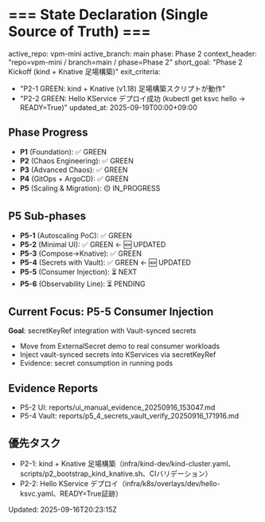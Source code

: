 # === State Declaration (Single Source of Truth) ===
active_repo: vpm-mini
active_branch: main
phase: Phase 2
context_header: "repo=vpm-mini / branch=main / phase=Phase 2"
short_goal: "Phase 2 Kickoff (kind + Knative 足場構築)"
exit_criteria:
  - "P2-1 GREEN: kind + Knative (v1.18) 足場構築スクリプトが動作"
  - "P2-2 GREEN: Hello KService デプロイ成功 (kubectl get ksvc hello → READY=True)"
updated_at: 2025-09-19T00:00+09:00

## Phase Progress
- **P1** (Foundation): ✅ GREEN  
- **P2** (Chaos Engineering): ✅ GREEN
- **P3** (Advanced Chaos): ✅ GREEN  
- **P4** (GitOps + ArgoCD): ✅ GREEN
- **P5** (Scaling & Migration): 🟡 IN_PROGRESS

## P5 Sub-phases
- **P5-1** (Autoscaling PoC): ✅ GREEN
- **P5-2** (Minimal UI): ✅ GREEN  ← 🆕 UPDATED
- **P5-3** (Compose→Knative): ✅ GREEN
- **P5-4** (Secrets with Vault): ✅ GREEN  ← 🆕 UPDATED  
- **P5-5** (Consumer Injection): ⏳ NEXT
- **P5-6** (Observability Line): ⏳ PENDING

## Current Focus: P5-5 Consumer Injection
**Goal**: secretKeyRef integration with Vault-synced secrets
- Move from ExternalSecret demo to real consumer workloads
- Inject vault-synced secrets into KServices via secretKeyRef
- Evidence: secret consumption in running pods

## Evidence Reports
- P5-2 UI: reports/ui_manual_evidence_20250916_153047.md
- P5-4 Vault: reports/p5_4_secrets_vault_verify_20250916_171916.md


## 優先タスク
- P2-1: kind + Knative 足場構築（infra/kind-dev/kind-cluster.yaml、scripts/p2_bootstrap_kind_knative.sh、CIバリデーション）
- P2-2: Hello KService デプロイ（infra/k8s/overlays/dev/hello-ksvc.yaml、READY=True証跡）

Updated: 2025-09-16T20:23:15Z
